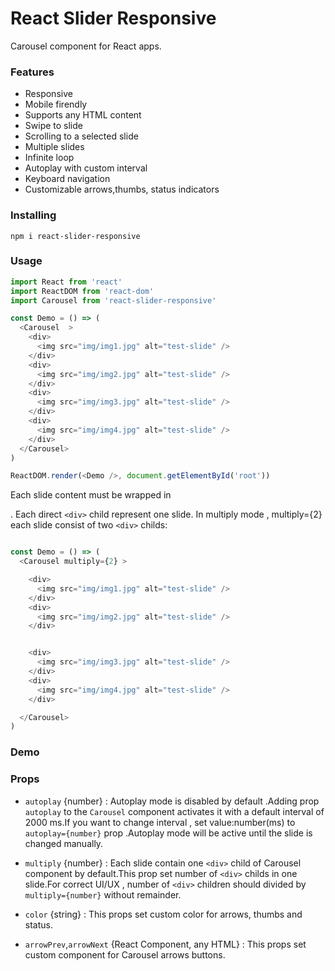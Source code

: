 # React Slider Responsive
Carousel component for React apps.

### Features
- Responsive
- Mobile firendly
- Supports any HTML content
- Swipe to slide
- Scrolling to a selected slide
- Multiple slides
- Infinite loop
- Autoplay with custom interval
- Keyboard navigation
- Customizable arrows,thumbs, status indicators 

### Installing

`npm i react-slider-responsive`

### Usage

```javascript
import React from 'react'
import ReactDOM from 'react-dom'
import Carousel from 'react-slider-responsive'

const Demo = () => (
  <Carousel  >
    <div>
      <img src="img/img1.jpg" alt="test-slide" />
    </div>
    <div>
      <img src="img/img2.jpg" alt="test-slide" />
    </div>
    <div>
      <img src="img/img3.jpg" alt="test-slide" />
    </div>
    <div>
      <img src="img/img4.jpg" alt="test-slide" />
    </div>
  </Carousel>
)

ReactDOM.render(<Demo />, document.getElementById('root'))
```
Each slide content must be wrapped in <div>.
Each direct `<div>` child represent one slide.
In multiply mode , multiply={2} each slide consist of two `<div>` childs:
```javascript

const Demo = () => (
  <Carousel multiply={2} >

    <div>
      <img src="img/img1.jpg" alt="test-slide" />
    </div>
    <div>
      <img src="img/img2.jpg" alt="test-slide" />
    </div>


    <div>
      <img src="img/img3.jpg" alt="test-slide" />
    </div>
    <div>
      <img src="img/img4.jpg" alt="test-slide" />
    </div>

  </Carousel>
)
```
### Demo

### Props

- `autoplay` {number} : Autoplay mode is disabled by default .Adding prop `autoplay` to the `Carousel` component activates it with a default interval of 2000 ms.If you want to change interval , set value:number(ms)  to `autoplay={number}` prop .Autoplay mode will be active until the slide is changed manually.
  
- `multiply` {number} : Each slide contain one `<div>` child of Carousel component by default.This prop set number of `<div>` childs in one slide.For correct UI/UX ,  number of `<div>` children should divided by `multiply={number}` without remainder.
  
- `color` {string} : This props set custom color for arrows, thumbs and status.
  
- `arrowPrev`,`arrowNext` {React Component, any HTML} :  This props set custom component for Carousel arrows buttons.
  






